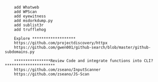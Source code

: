 
               
        add Whatweb
        add WPScan
        add eyewitness
        add msdorkdump.py
        add sublist3r
        add trufflehog
        
        Explore *******************
        https://github.com/projectdiscovery/httpx
        https://github.com/gwen001/github-search/blob/master/github-subdomains.py
        
        ****************Review Code and integrate functions into CLI?**********************
        https://github.com/zseano/InputScanner
        https://github.com/zseano/JS-Scan

